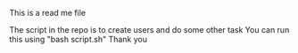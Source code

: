 This is a read me file

The script in the repo is to create users and do some other task
You can run this using "bash script.sh"
Thank you
